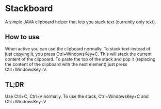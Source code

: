 # Stackboard
A simple JAVA clipboard helper that lets you stack text (currently only text).

## How to use
When active you can use the clipboard normally.
To stack text instead of just copying it, you press Ctrl+WindowsKey+C. This will
stack the current content of the clipboard.
To paste the top of the stack and pop it (replacing the content of the clipboard with the next element)
just press Ctrl+WindowsKey+V.

## TL;DR
Use Ctrl+C, Ctrl+V normally.
To use the stack, Ctrl+WindowsKey+C and Ctrl+WindowsKey+V
